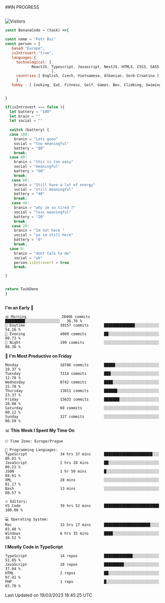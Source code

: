 ##IN PROGRESS
##
![Visitors](https://komarev.com/ghpvc/?username=petrbui&style=for-the-badge&label=Visitors+👀)
```Javascript
const BananaCode = (task) =>{

const name = "Petr Bui"
const person = {
   based:"Europe",
   isIntrovert:"true",
   languages:{
     technological: [ 
            ReactJS, Typescript, Javascript, NextJS, HTML5, CSS3, SASS, Redux, Node, Storybook, Styled-Component
                     ],
     countries:[ English, Czech, Vietnamese, Albanian, Serb-Croatina ]
     },
   hobby : [ Cooking, Eat, Fitness, Golf, Games, Box, Climbing, Swiming],


}

if(isIntrovert === false ){
  let battery = "100"
  let brain = ""
  let social = ""
  
  switch (battery) {
  case 100:
    branin = "Lets gooo"
    social = "too meaningful"
    battery = "80"
    break;
  case 80:
    branin = "this is too easy"
    social = "meaningful"
    battery = "60"
    break;
   case 60:
    branin = "Still have a lot of energy"
    social = "still meaningful"
    battery = "40"
    break;
   case 40:
    branin = "why im so tired ?"
    social = "less meaningful"
    battery = "20"
    break;
   case 20:
    branin = "Im not here "
    social = "ye im still here"
    battery = "0"
    break;
  case 0:
    branin = "dont talk to me"
    social = "ok"
    person.isIntrovert = true
    break;

}


return TaskDone
}
```



##
<!--
[![My GitHub stats](https://github-readme-stats.vercel.app/api?username=petrbui&theme=github_dark)](https://github.com/anuraghazra/github-readme-stats)

[![My wakatime stats](https://github-readme-stats.vercel.app/api/wakatime?username=petrbui&theme=github_dark)](https://github.com/anuraghazra/github-readme-stats)
-->
<!--START_SECTION:waka-->
**I'm an Early 🐤** 

```text
🌞 Morning                20466 commits       █████████░░░░░░░░░░░░░░░░   36.76 % 
🌆 Daytime                30157 commits       ██████████████░░░░░░░░░░░   54.16 % 
🌃 Evening                4860 commits        ██░░░░░░░░░░░░░░░░░░░░░░░   08.73 % 
🌙 Night                  199 commits         ░░░░░░░░░░░░░░░░░░░░░░░░░   00.36 % 
```
📅 **I'm Most Productive on Friday** 

```text
Monday                   10786 commits       █████░░░░░░░░░░░░░░░░░░░░   19.37 % 
Tuesday                  7114 commits        ███░░░░░░░░░░░░░░░░░░░░░░   12.78 % 
Wednesday                8742 commits        ████░░░░░░░░░░░░░░░░░░░░░   15.70 % 
Thursday                 13011 commits       ██████░░░░░░░░░░░░░░░░░░░   23.37 % 
Friday                   15633 commits       ███████░░░░░░░░░░░░░░░░░░   28.08 % 
Saturday                 69 commits          ░░░░░░░░░░░░░░░░░░░░░░░░░   00.12 % 
Sunday                   327 commits         ░░░░░░░░░░░░░░░░░░░░░░░░░   00.59 % 
```


📊 **This Week I Spent My Time On** 

```text
🕑︎ Time Zone: Europe/Prague

💬 Programming Languages: 
TypeScript               34 hrs 37 mins      ██████████████████████░░░   86.81 % 
JavaScript               2 hrs 28 mins       ██░░░░░░░░░░░░░░░░░░░░░░░   06.21 % 
JSON                     1 hr 50 mins        █░░░░░░░░░░░░░░░░░░░░░░░░   04.61 % 
XML                      28 mins             ░░░░░░░░░░░░░░░░░░░░░░░░░   01.17 % 
Bash                     13 mins             ░░░░░░░░░░░░░░░░░░░░░░░░░   00.57 % 

🔥 Editors: 
VS Code                  39 hrs 52 mins      █████████████████████████   100.00 % 

💻 Operating System: 
Mac                      33 hrs 17 mins      █████████████████████░░░░   83.48 % 
Windows                  6 hrs 35 mins       ████░░░░░░░░░░░░░░░░░░░░░   16.52 % 
```

**I Mostly Code in TypeScript** 

```text
TypeScript               14 repos            █████████████░░░░░░░░░░░░   51.85 % 
JavaScript               10 repos            █████████░░░░░░░░░░░░░░░░   37.04 % 
HTML                     2 repos             ██░░░░░░░░░░░░░░░░░░░░░░░   07.41 % 
PHP                      1 repo              █░░░░░░░░░░░░░░░░░░░░░░░░   03.70 % 
```




 Last Updated on 19/03/2023 18:45:25 UTC
<!--END_SECTION:waka-->
